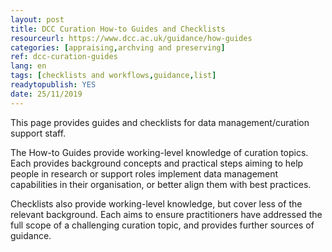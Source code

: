 ```yaml
---
layout: post 
title: DCC Curation How-to Guides and Checklists
resourceurl: https://www.dcc.ac.uk/guidance/how-guides
categories: [appraising,archving and preserving]
ref: dcc-curation-guides
lang: en
tags: [checklists and workflows,guidance,list]
readytopublish: YES
date: 25/11/2019
---
```

This page provides guides and checklists for data management/curation support staff. 

The How-to Guides provide working-level knowledge of curation topics. Each provides background concepts and practical steps aiming to help people in research or support roles implement data management capabilities in their organisation, or better align them with best practices.

Checklists also provide working-level knowledge, but cover less of the relevant background. Each aims to ensure practitioners have addressed the full scope of a challenging curation topic, and provides further sources of guidance.

